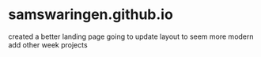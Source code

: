 # samswaringen.github.io
created a better landing page
going to update layout to seem more modern
add other week projects
